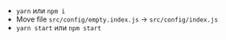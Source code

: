 + `yarn` или `npm i`
+ Move file `src/config/empty.index.js` -> `src/config/index.js`
+ `yarn start` или `npm start`